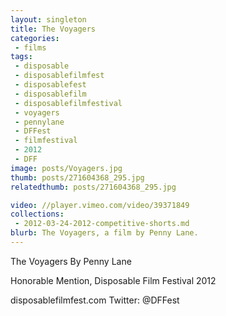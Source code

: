```yaml
---
layout: singleton
title: The Voyagers
categories:
 - films
tags:
 - disposable
 - disposablefilmfest
 - disposablefest
 - disposablefilm
 - disposablefilmfestival
 - voyagers
 - pennylane
 - DFFest
 - filmfestival
 - 2012
 - DFF
image: posts/Voyagers.jpg
thumb: posts/271604368_295.jpg
relatedthumb: posts/271604368_295.jpg

video: //player.vimeo.com/video/39371849
collections:
 - 2012-03-24-2012-competitive-shorts.md
blurb: The Voyagers, a film by Penny Lane.
---
```


The Voyagers
By Penny Lane

Honorable Mention, Disposable Film Festival 2012

disposablefilmfest.com
Twitter: @DFFest